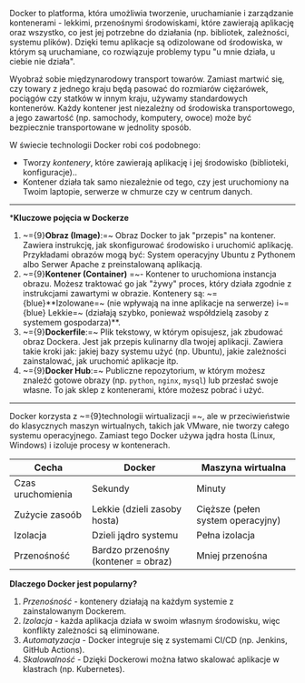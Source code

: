 Docker to platforma, która umożliwia tworzenie, uruchamianie i zarządzanie kontenerami - lekkimi, przenośnymi środowiskami, które zawierają aplikację oraz wszystko, co jest jej potrzebne do działania (np. bibliotek, zależności, systemu plików). Dzięki temu aplikacje są odizolowane od środowiska, w którym są uruchamiane, co rozwiązuje problemy typu "u mnie działa, u ciebie nie działa".

Wyobraź sobie międzynarodowy transport towarów. Zamiast martwić się, czy towary z jednego kraju będą pasować do rozmiarów ciężarówek, pociągów czy statków w innym kraju, używamy standardowych kontenerów. Każdy kontener jest niezależny od środowiska transportowego, a jego zawartość (np. samochody, komputery, owoce) może być bezpiecznie transportowane w jednolity sposób.

W świecie technologii Docker robi coś podobnego:
- Tworzy *kontenery*, które zawierają aplikację i jej środowisko (biblioteki, konfiguracje)..
- Kontener działa tak samo niezależnie od tego, czy jest uruchomiony na Twoim laptopie, serwerze w chmurze czy w centrum danych.

---
***Kluczowe pojęcia w Dockerze**

1. ~={9}**Obraz (Image)**:=~ Obraz Docker to jak "przepis" na kontener. Zawiera instrukcję, jak skonfigurować środowisko i uruchomić aplikację. Przykładami obrazów mogą być: System operacyjny Ubuntu z Pythonem albo Serwer Apache z preinstalowaną aplikacją.
2. ~={9}**Kontener (Container)** =~- Kontener to uruchomiona instancja obrazu. Możesz traktować go jak "żywy" proces, który działa zgodnie z instrukcjami zawartymi w obrazie. Kontenery są: ~={blue}**Izolowane=~ (nie wpływają na inne aplikacje na serwerze) i~={blue} Lekkie=~ (działają szybko, ponieważ współdzielą zasoby z systemem gospodarza)**.
3. ~={9}**Dockerfile**:=~ Plik tekstowy, w którym opisujesz, jak zbudować obraz Dockera. Jest jak przepis kulinarny dla twojej aplikacji. Zawiera takie kroki jak: jakiej bazy systemu użyć (np. Ubuntu), jakie zależności zainstalować, jak uruchomić aplikacje itp.
4. ~={9}**Docker Hub**:=~ Publiczne repozytorium, w którym możesz znaleźć gotowe obrazy (np. `python`, `nginx`, `mysql`) lub przesłać swoje własne. To jak sklep z kontenerami, które możesz pobrać i użyć.

---
Docker korzysta z ~={9}technologii wirtualizacji =~, ale w przeciwieństwie do klasycznych maszyn wirtualnych, takich jak VMware, nie tworzy całego systemu operacyjnego. Zamiast tego Docker używa jądra hosta (Linux, Windows) i izoluje procesy w kontenerach.

| Cecha             | Docker                              | Maszyna wirtualna                 |
| ----------------- | ----------------------------------- | --------------------------------- |
| Czas uruchomienia | Sekundy                             | Minuty                            |
| Zużycie zasoób    | Lekkie (dzieli zasoby hosta)        | Cięższe (pełen system operacyjny) |
| Izolacja          | Dzieli jądro systemu                | Pełna izolacja                    |
| Przenośność       | Bardzo przenośny (kontener = obraz) | Mniej przenośna                   |
**Dlaczego Docker jest popularny?**
1. *Przenośność* - kontenery działają na każdym systemie z zainstalowanym Dockerem.
2. *Izolacja* - każda aplikacja działa w swoim własnym środowisku, więc konflikty zależności są eliminowane.
3. *Automatyzacja* - Docker integruje się z systemami CI/CD (np. Jenkins, GitHub Actions).
4. *Skalowalność* - Dzięki Dockerowi można łatwo skalować aplikacje w klastrach (np. Kubernetes).